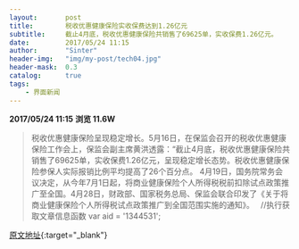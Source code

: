 ```yaml
---
layout:       post
title:        税收优惠健康保险实收保费达到1.26亿元
subtitle:     截止4月底，税收优惠健康保险共销售了69625单，实收保费1.26亿元。
date:         2017/05/24 11:15
author:       "Sinter"
header-img:   "img/my-post/tech04.jpg"
header-mask:  0.3
catalog:      true
tags:
    - 界面新闻
---
```


**2017/05/24 11:15**  **浏览 11.6W**

> 税收优惠健康保险呈现稳定增长。5月16日，在保监会召开的税收优惠健康保险工作会上，保监会副主席黄洪透露：“截止4月底，税收优惠健康保险共销售了69625单，实收保费1.26亿元，呈现稳定增长态势。税收优惠健康保险参保人实际报销比例平均提高了26个百分点。
4月19日，国务院常务会议决定，从今年7月1日起，将商业健康保险个人所得税税前扣除试点政策推广至全国。4月28日，财政部、国家税务总局、保监会联合印发了《关于将商业健康保险个人所得税试点政策推广到全国范围实施的通知》。
 
	//执行获取文章信息函数
	var aid = '1344531';


[原文地址](http://www.jiemian.com/article/1344531.html){:target="_blank"}



